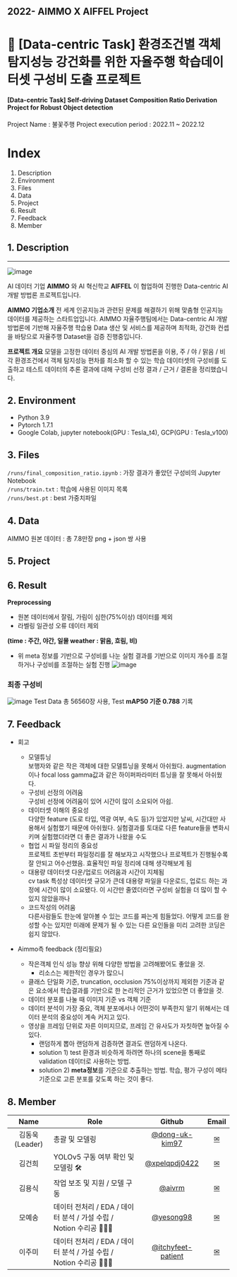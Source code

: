 ## 2022- AIMMO X AIFFEL Project

# 🚚 [Data-centric Task] 환경조건별 객체 탐지성능 강건화를 위한 자율주행 학습데이터셋 구성비 도출 프로젝트
#### [Data-centric Task] Self-driving Dataset Composition Ratio Derivation Project for Robust Object detection

Project Name : 불꽃주행 
Project execution period : 2022.11 ~ 2022.12

# Index
1. Description
2. Environment
3. Files
4. Data
5. Project
6. Result
7. Feedback
8. Member
   
## 1. Description
---
![image](https://user-images.githubusercontent.com/108614874/206998885-cd327b15-e806-42f0-b502-04f1df61854d.png)

AI 데이터 기업 **AIMMO** 와 AI 혁신학교 **AIFFEL** 이 협업하여 진행한 Data-centric AI 개발 방법론 프로젝트입니다.

**AIMMO 기업소개**
전 세계 인공지능과 관련된 문제를 해결하기 위해 맞춤형 인공지능 데이터를 제공하는 스타트업입니다. AIMMO 자율주행팀에서는 Data-centric AI 개발 방법론에 기반해 자율주행 학습용 Data 생산 및 서비스를 제공하며 최적화, 강건화 컨셉을 바탕으로 자율주행 Dataset을 검증 진행중입니다. 

**프로젝트 개요**
모델을 고정한 데이터 중심의 AI 개발 방법론을 이용, 주 / 야 / 맑음 / 비 각 환경조건에서 객체 탐지성능 편차를 최소화 할 수 있는 학습 데이터셋의 구성비를 도출하고 테스트 데이터의 추론 결과에 대해 구성비 선정 결과 / 근거 / 결론을 정리했습니다.

## 2. Environment  
* Python 3.9
* Pytorch 1.7.1
* Google Colab, jupyter notebook(GPU : Tesla_t4), GCP(GPU : Tesla_v100)

## 3. Files
`/runs/final_composition_ratio.ipynb` : 가장 결과가 좋았던  구성비의 Jupyter Notebook  
`/runs/train.txt` : 학습에 사용된 이미지 목록  
`/runs/best.pt` : best 가중치파일  

## 4. Data
AIMMO 원본 데이터 : 총 7.8만장 png + json 쌍 사용

## 5. Project 

## 6. Result
**Preprocessing**
* 원본 데이터에서 잘림, 가림이 심한(75%이상) 데이터를 제외
* 라벨링 일관성 오류 데이터 제외

**(time : 주간, 야간, 일몰 weather : 맑음, 흐림, 비)**
* 위 meta 정보를 기반으로 구성비를 나눈 실험 결과를 기반으로 이미지 개수를 조절하거나 구성비를 조절하는 실험 진행
![image](https://user-images.githubusercontent.com/108614874/207001283-79741e2a-ba11-4ee1-99c6-ec8e73b001f7.png)

### 최종 구성비 
![image](https://user-images.githubusercontent.com/108614874/207000994-8a86e8e8-5979-4017-b693-7a1fc52f4ef4.png)
Test Data 총 56560장 사용, Test **mAP50 기준 0.788** 기록

## 7. Feedback
* 회고
	* 모델튜닝  
	보행자와 같은 작은 객체에 대한 모델튜닝을 못해서 아쉬웠다.
	augmentation이나 focal loss gamma값과 같은 하이퍼파라미터 튜닝을 잘 못해서 아쉬웠다.
	* 구성비 선정의 어려움  
	구성비 선정에 어려움이 있어 시간이 많이 소요되어 아쉽.
	* 데이터셋 이해의 중요성  
	다양한 feature (도로 타입, 역광 여부, 속도 등)가 있었지만 날씨, 시간대만 사용해서 실험했기 때문에 아쉬웠다. 실험결과를 토대로 다른 feature들을 변화시키며 실험했더라면 더 좋은 결과가 나왔을 수도
	* 협업 시 파일 정리의 중요성  
	프로젝트 초반부터 파일정리를 잘 해보자고 시작했으나 프로젝트가 진행될수록 잘 안되고 어수선했음. 효율적인 파일 정리에 대해 생각해보게 됨
	* 대용량 데이터셋 다운/업로드 어려움과 시간이 지체됨  
	cv task 특성상 데이터셋 규모가 큰데 대용량 파일을 다운로드, 업로드 하는 과정에 시간이 많이 소요됐다. 이 시간만 줄였더라면 구성비 실험을 더 많이 할 수 있지 않았을까나
	* 코드작성의 어려움  
	다른사람들도 한눈에 알아볼 수 있는 코드를 짜는게 힘들었다. 어떻게 코드를 완성할 수는 있지만 미래에 문제가 될 수 있는 다른 요인들을 미리 고려한 코딩은 쉽지 않았다.


* Aimmo측 feedback (정리필요)  
	-   작은객체 인식 성능 향상 위해 다양한 방법을 고려해봤어도 좋았을 것.
		- 리소스는 제한적인 경우가 많으니    
	-   클래스 단일화 기준, truncation, occlusion 75%이상까지 제외한 기준과 같은 요소에서 학습결과를 기반으로 한 논리적인 근거가 있었으면 더 좋았을 것.
	-   데이터 분포를 나눌 때 이미지 기준 vs 객체 기준
	-   데이터 분석이 가장 중요, 객체 분포에서나 어떤것이 부족한지 알기 위해서는 데이터 분석의 중요성이 계속 커지고 있다.
	-   영상을 프레임 단위로 자른 이미지므로, 프레임 간 유사도가 자칫하면 높아질 수 있다.
   		- 랜덤하게 뽑아 랜덤하게 검증하면 결과도 랜덤하게 나온다.
		- solution 1) test 환경과 비슷하게 하려면 하나의 scene을 통째로 validation 데이터로 사용하는 방법.
		- solution 2) **meta정보**를 기준으로 추출하는 방법. 학습, 평가 구성이 메타기준으로 고른 분포를 갖도록 하는 것이 좋다.

## 8. Member
| Name           | Role                                                              |                           Github                           |         Email         |
|:----------------:|-------------------------------------------------------------------|:----------------------------------------------------------:|:---------------------:|
| 김동욱 (Leader) | 총괄 및 모델링                                                    | [@dong-uk-kim97](https://github.com/dong-uk-kim97)         |                       [✉](kdw24739577@gmail.com)|
| 김건희         | YOLOv5 구동 여부 확인 및 모델링 🛠                                 | [@xpelqpdj0422](https://github.com/xpelqpdj0422)           |                       [✉](xpelqpdj0422@gmail.com)|
| 김용식         | 작업 보조 및 지원 / 모델 구동                                     | [@aivrm](https://github.com/aivrm)                         |                [✉](a01023820775@gmail.com)         |
| 모예송         | 데이터 전처리 / EDA / 데이터 분석 / 가설 수립 / Notion 수리공 👩🏻‍🔧 | [@yesong98](https://github.com/yesong98)                   |                       [✉](yesongmo98@gmail.com)|
| 이주미         | 데이터 전처리 / EDA / 데이터 분석 / 가설 수립 / Notion 수리공 👩🏻‍🔧 | [@itchyfeet-patient](https://github.com/itchyfeet-patient) | [✉](jumi.lee106@gmail.com) |
